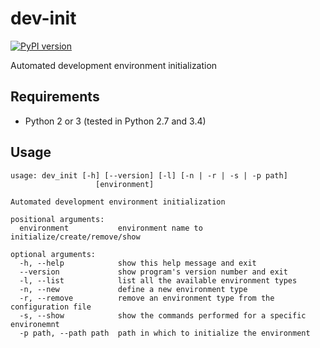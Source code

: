 dev-init
========

[![PyPI version](https://img.shields.io/pypi/v/dev-init.svg)](https://pypi.python.org/pypi/dev-init)

Automated development environment initialization

Requirements
------------

- Python 2 or 3 (tested in Python 2.7 and 3.4)

Usage
-----

```
usage: dev_init [-h] [--version] [-l] [-n | -r | -s | -p path]
                   [environment]

Automated development environment initialization

positional arguments:
  environment           environment name to initialize/create/remove/show

optional arguments:
  -h, --help            show this help message and exit
  --version             show program's version number and exit
  -l, --list            list all the available environment types
  -n, --new             define a new environment type
  -r, --remove          remove an environment type from the configuration file
  -s, --show            show the commands performed for a specific environemnt
  -p path, --path path  path in which to initialize the environment
```

